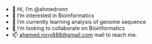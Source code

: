 - 👋 Hi, I’m @ahmedronn
- 👀 I’m interested in Bioinformatics
- 🌱 I’m currently learning analysis of genome sequence
- 💞️ I’m looking to collaborate on Bioinformatics 
- 📫 ahemed.rony888@gmail.com mail to reach me.


<!---
ahmedronn/ahmedronn is a ✨ special ✨ repository because its `README.md` (this file) appears on your GitHub profile.
You can click the Preview link to take a look at your changes.
--->
